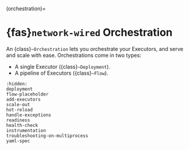 (orchestration)=
# {fas}`network-wired` Orchestration

An {class}`~Orchestration` lets you orchestrate your Executors, and serve and scale with ease. Orchestrations come in two types:
- A single Executor ({class}`~Deployment`).
- A pipeline of Executors ({class}`~Flow`).

```{toctree}
:hidden:
deployment
flow-placeholder
add-executors
scale-out
hot-reload
handle-exceptions
readiness
health-check
instrumentation
troubleshooting-on-multiprocess
yaml-spec
```
